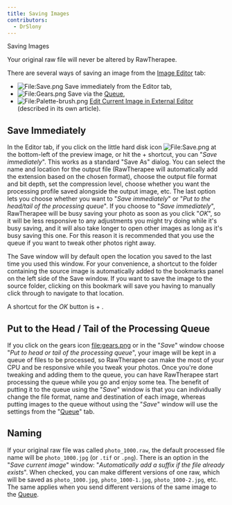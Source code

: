```yaml
---
title: Saving Images
contributors:
  - DrSlony
---
```


<div class="pagetitle">

Saving Images

</div>

Your original raw file will never be altered by RawTherapee.

There are several ways of saving an image from the [Image
Editor](The_Image_Editor_Tab.md) tab:

- ![<File:Save.png>](Save.png "File:Save.png") Save immediately from the
  Editor tab,
- ![<File:Gears.png>](Gears.png "File:Gears.png") Save via the
  [Queue](queue),
- ![<File:Palette-brush.png>](Palette-brush.png "File:Palette-brush.png")
  [Edit Current Image in External
  Editor](Edit_Current_Image_in_External_Editor.md) (described
  in its own article).

## Save Immediately

In the Editor tab, if you click on the little hard disk icon
![<File:Save.png>](Save.png "File:Save.png") at the bottom-left of the
preview image, or hit the  + shortcut, you can "*Save immediately*".
This works as a standard "Save As" dialog. You can select the name and
location for the output file (RawTherapee will automatically add the
extension based on the chosen format), choose the output file format and
bit depth, set the compression level, choose whether you want the
processing profile saved alongside the output image, etc. The last
option lets you choose whether you want to "*Save immediately*" or "*Put
to the head/tail of the processing queue*". If you choose to "*Save
immediately*", RawTherapee will be busy saving your photo as soon as you
click "*OK*", so it will be less responsive to any adjustments you might
try doing while it's busy saving, and it will also take longer to open
other images as long as it's busy saving this one. For this reason it is
recommended that you use the queue if you want to tweak other photos
right away.

The Save window will by default open the location you saved to the last
time you used this window. For your convenience, a shortcut to the
folder containing the source image is automatically added to the
bookmarks panel on the left side of the Save window. If you want to save
the image to the source folder, clicking on this bookmark will save you
having to manually click through to navigate to that location.

A shortcut for the *OK* button is  + .

## Put to the Head / Tail of the Processing Queue

If you click on the gears icon
[<file:gears.png>](file:gears.png) or in the "*Save*" window
choose "*Put to head or tail of the processing queue*", your image will
be kept in a queue of files to be processed, so RawTherapee can make the
most of your CPU and be responsive while you tweak your photos. Once
you're done tweaking and adding them to the queue, you can have
RawTherapee start processing the queue while you go and enjoy some tea.
The benefit of putting it to the queue using the "*Save*" window is that
you can individually change the file format, name and destination of
each image, whereas putting images to the queue without using the
"*Save*" window will use the settings from the
"[Queue](queue)" tab.

## Naming

If your original raw file was called `photo_1000.raw`, the default
processed file name will be `photo_1000.jpg` (or `.tif` or `.png`).
There is an option in the "*Save current image*" window: "*Automatically
add a suffix if the file already exists*". When checked, you can make
different versions of one raw, which will be saved as `photo_1000.jpg`,
`photo_1000-1.jpg`, `photo_1000-2.jpg`, etc. The same applies when you
send different versions of the same image to the
[Queue](queue).
